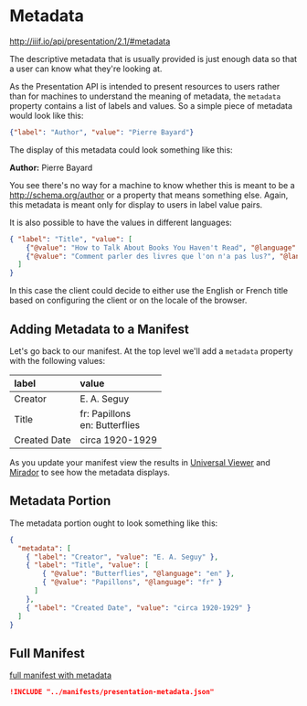 # Metadata

http://iiif.io/api/presentation/2.1/#metadata

The descriptive metadata that is usually provided is just enough data so that a user can know what they're looking at.

<!-- #todo:0 add a note about how linking properties can allow for linking out to much more extensive information that an institution might have -->

As the Presentation API is intended to present resources to users rather than for machines to understand the meaning of metadata, the `metadata` property contains a list of labels and values. So a simple piece of metadata would look like this:

```json
{"label": "Author", "value": "Pierre Bayard"}
```

The display of this metadata could look something like this:

**Author:** Pierre Bayard

You see there's no way for a machine to know whether this is meant to be a http://schema.org/author or a property that means something else. Again, this metadata is meant only for display to users in label value pairs.

It is also possible to have the values in different languages:

```json
{ "label": "Title", "value": [
    {"@value": "How to Talk About Books You Haven't Read", "@language": "en"},
    {"@value": "Comment parler des livres que l'on n'a pas lus?", "@language": "fr"}
  ]
}
```

In this case the client could decide to either use the English or French title based on configuring the client or on the locale of the browser.

## Adding Metadata to a Manifest

Let's go back to our manifest. At the top level we'll add a `metadata` property with the following values:

| label        | value                            |
|:-------------|:---------------------------------|
| Creator      | E. A. Seguy                      |
| Title        | fr: Papillons<br>en: Butterflies |
| Created Date | circa 1920-1929                  |


As you update your manifest view the results in [Universal Viewer](universal-viewer.md) and [Mirador](mirador.md) to see how the metadata displays.

## Metadata Portion

The metadata portion ought to look something like this:

```json
{
  "metadata": [
    { "label": "Creator", "value": "E. A. Seguy" },
    { "label": "Title", "value": [
        { "@value": "Butterflies", "@language": "en" },
        { "@value": "Papillons", "@language": "fr" }
      ]
    },
    { "label": "Created Date", "value": "circa 1920-1929" }
  ]
}
```

## Full Manifest

<a href="../manifests/presentation-metadata.json" target="_blank">full manifest with metadata</a>

```json
!INCLUDE "../manifests/presentation-metadata.json"
```
